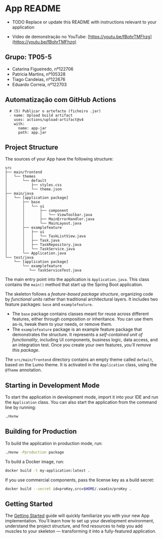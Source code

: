 # App README

-    TODO Replace or update this README with instructions relevant to your application
    
-   Vídeo de demonstração no YouTube: [https://youtu.be/fBohrTMFhzg](https://youtu.be/fBohrTMFhzg)
    

## Grupo: TP05-5

-   Catarina Figueiredo, nº122706
-   Patricia Martins, nº105328
-   Tiago Candeias, nº122676
-   Eduardo Correia, nº122703

## Automatização com GitHub Actions

      # (5) Publicar o artefacto (ficheiro .jar)
      - name: Upload build artifact
        uses: actions/upload-artifact@v4
        with:
          name: app-jar
          path: app.jar




## Project Structure

The sources of your App have the following structure:

```
src
├── main/frontend
│   └── themes
│       └── default
│           ├── styles.css
│           └── theme.json
├── main/java
│   └── [application package]
│       ├── base
│       │   └── ui
│       │       ├── component
│       │       │   └── ViewToolbar.java
│       │       ├── MainErrorHandler.java
│       │       └── MainLayout.java
│       ├── examplefeature
│       │   ├── ui
│       │   │   └── TaskListView.java
│       │   ├── Task.java
│       │   ├── TaskRepository.java
│       │   └── TaskService.java                
│       └── Application.java       
└── test/java
    └── [application package]
        └── examplefeature
           └── TaskServiceTest.java                 
```

The main entry point into the application is `Application.java`. This class contains the `main()` method that start up the Spring Boot application.

The skeleton follows a *feature-based package structure*, organizing code by *functional units* rather than traditional architectural layers. It includes two feature packages: `base` and `examplefeature`.

-   The `base` package contains classes meant for reuse across different features, either through composition or inheritance. You can use them as-is, tweak them to your needs, or remove them.
-   The `examplefeature` package is an example feature package that demonstrates the structure. It represents a *self-contained unit of functionality*, including UI components, business logic, data access, and an integration test. Once you create your own features, *you'll remove this package*.

The `src/main/frontend` directory contains an empty theme called `default`, based on the Lumo theme. It is activated in the `Application` class, using the `@Theme` annotation.

## Starting in Development Mode

To start the application in development mode, import it into your IDE and run the `Application` class. You can also start the application from the command line by running:

```bash
./mvnw
```

## Building for Production

To build the application in production mode, run:

```bash
./mvnw -Pproduction package
```

To build a Docker image, run:

```bash
docker build -t my-application:latest .
```

If you use commercial components, pass the license key as a build secret:

```bash
docker build --secret id=proKey,src=$HOME/.vaadin/proKey .
```

## Getting Started

The [Getting Started](https://vaadin.com/docs/latest/getting-started) guide will quickly familiarize you with your new App implementation. You'll learn how to set up your development environment, understand the project structure, and find resources to help you add muscles to your skeleton — transforming it into a fully-featured application.
